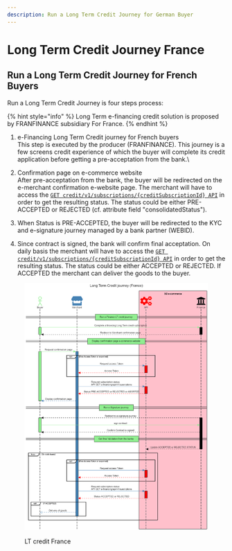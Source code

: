 ```yaml
---
description: Run a Long Term Credit Journey for German Buyer
---
```


# Long Term Credit Journey France

## Run a Long Term Credit Journey for French Buyers

Run a Long Term Credit Journey is four steps process:

{% hint style="info" %}
Long Term e-financing credit solution is proposed by FRANFINANCE subsidiary For France.
{% endhint %}

1. e-Financing Long Term Credit journey for French buyers \
   This step is executed by the producer (FRANFINANCE). This journey is a few screens credit experience of which the buyer will complete its credit application before getting a pre-acceptation from the bank.\

2. Confirmation page on e-commerce website\
   After pre-acceptation from the bank, the buyer will be redirected on the e-merchant confirmation e-website page. The merchant will have to access the [`GET credit/v1/subscriptions/{creditSubscriptionId} API`](../../api-reference/e-financing-api/v-1.0.md#credit-v1-subscriptions-creditsubscriptionid) in order to get the resulting status. The status could be either PRE-ACCEPTED or REJECTED (cf. attribute field "consolidatedStatus").&#x20;
3. When Status is PRE-ACCEPTED, the buyer will be redirected to the KYC and e-signature journey managed by a bank partner (WEBID).&#x20;
4. Since contract is signed, the bank will confirm final acceptation. On daily basis the merchant will have to access the [`GET credit/v1/subscriptions/{creditSubscriptionId} API`](../../api-reference/e-financing-api/v-1.0.md#credit-v1-subscriptions-creditsubscriptionid) in order to get the resulting status. The status could be either ACCEPTED or REJECTED. If ACCEPTED the merchant can deliver the goods to the buyer.

<figure><img src="../../.gitbook/assets/Long Term Credit journey (France).png" alt=""><figcaption><p>LT credit France</p></figcaption></figure>
